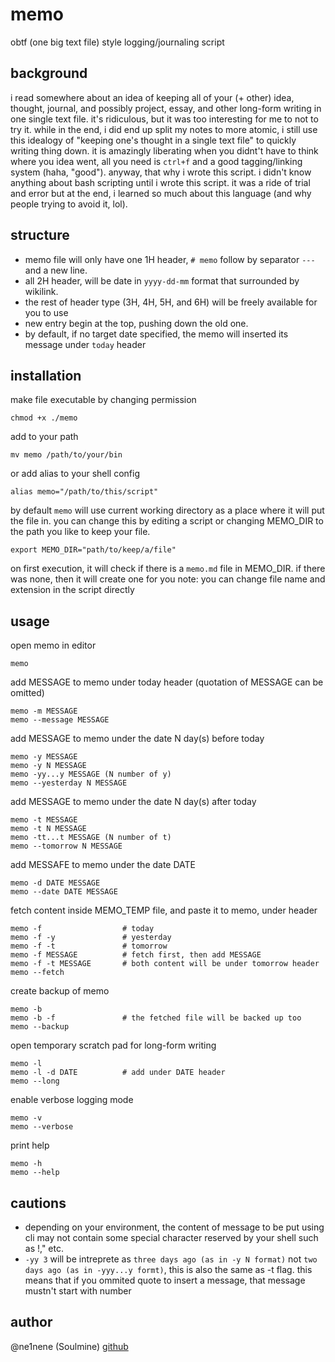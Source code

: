 # memo
obtf (one big text file) style logging/journaling script

## background
i read somewhere about an idea of keeping all of your (+ other) idea, thought, journal, and possibly project, essay, and other long-form writing in one single text file. it's ridiculous, but it was too interesting for me to not to try it. while in the end, i did end up split my notes to more atomic, i still use this idealogy of "keeping one's thought in a single text file" to quickly writing thing down. it is amazingly liberating when you didnt't have to think where you idea went, all you need is `ctrl+f` and a good tagging/linking system (haha, "good"). anyway, that why i wrote this script. i didn't know anything about bash scripting until i wrote this script. it was a ride of trial and error but at the end, i learned so much about this language (and why people trying to avoid it, lol). 

## structure
- memo file will only have one 1H header, `# memo` follow by separator `---` and a new line. 
- all 2H header, will be date in `yyyy-dd-mm` format that surrounded by wikilink.
- the rest of header type (3H, 4H, 5H, and 6H) will be freely available for you to use
- new entry begin at the top, pushing down the old one.
- by default, if no target date specified, the memo will inserted its message under `today` header

## installation
make file executable by changing permission
```shell
chmod +x ./memo
```
add to your path
```shell
mv memo /path/to/your/bin
```
or add alias to your shell config
```shell
alias memo="/path/to/this/script"
```

by default `memo` will use current working directory as a place where it will put the file in. you can change this by editing a script or changing MEMO_DIR to the path you like to keep your file.
```shell
export MEMO_DIR="path/to/keep/a/file"
```
on first execution, it will check if there is a `memo.md` file in MEMO_DIR. if there was none, then it will create one for you
note: you can change file name and extension in the script directly

## usage
open memo in editor
```shell
memo
```
add MESSAGE to memo under today header (quotation of MESSAGE can be omitted)
```shell
memo -m MESSAGE
memo --message MESSAGE
```
add MESSAGE to memo under the date N day(s) before today
```shell
memo -y MESSAGE
memo -y N MESSAGE
memo -yy...y MESSAGE (N number of y)
memo --yesterday N MESSAGE
```
add MESSAGE to memo under the date N day(s) after today
```shell
memo -t MESSAGE
memo -t N MESSAGE
memo -tt...t MESSAGE (N number of t)
memo --tomorrow N MESSAGE
```
add MESSAFE to memo under the date DATE
```shell
memo -d DATE MESSAGE
memo --date DATE MESSAGE
```
fetch content inside MEMO_TEMP file, and paste it to memo, under header
```shell
memo -f                  # today
memo -f -y               # yesterday
memo -f -t               # tomorrow
memo -f MESSAGE          # fetch first, then add MESSAGE
memo -f -t MESSAGE       # both content will be under tomorrow header
memo --fetch
```
create backup of memo
```shell
memo -b
memo -b -f               # the fetched file will be backed up too
memo --backup
```
open temporary scratch pad for long-form writing
```shell
memo -l
memo -l -d DATE          # add under DATE header
memo --long
```
enable verbose logging mode
```shell
memo -v
memo --verbose
```
print help
```shell
memo -h
memo --help
```

## cautions
- depending on your environment, the content of message to be put using cli may not contain some special character reserved by your shell such as !," etc.
- `-yy 3` will be intreprete as `three days ago (as in -y N format)` not `two days ago (as in -yyy...y formt)`, this is also the same as -t flag.
     this means that if you ommited quote to insert a message, that message
     mustn't start with number

## author
@ne1nene (Soulmine) [github](https://github.com/ne1nene1/)
